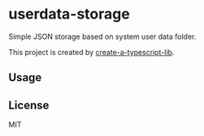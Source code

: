 # userdata-storage

Simple JSON storage based on system user data folder.

This project is created by [create-a-typescript-lib](https://github.com/backrunner/create-a-typescript-lib).

## Usage

## License

MIT
